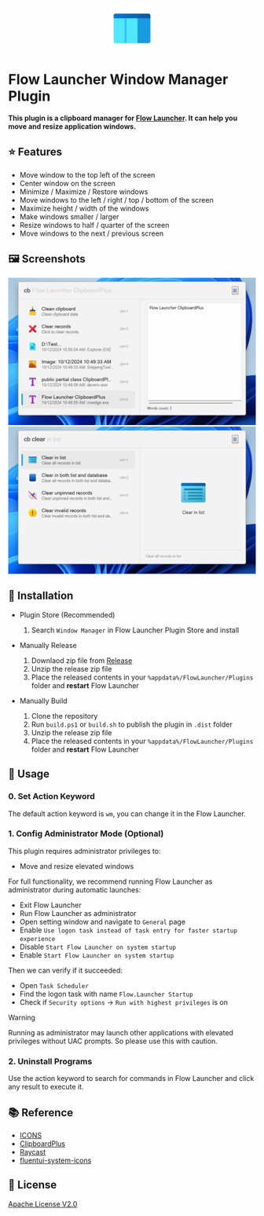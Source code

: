 <p align="center">
  <img src="./src/Flow.Launcher.Plugin.WindowManager/Images/icon.png" width="90">
</p>

# Flow Launcher Window Manager Plugin

**This plugin is a clipboard manager for [Flow Launcher](https://github.com/Flow-Launcher/Flow.Launcher). It can help you move and resize application windows.**

## ⭐ Features

- Move window to the top left of the screen
- Center window on the screen
- Minimize / Maximize / Restore windows
- Move windows to the left / right / top / bottom of the screen
- Maximize height / width of the windows
- Make windows smaller / larger
- Resize windows to half / quarter of the screen
- Move windows to the next / previous screen

## 🖼️ Screenshots

<picture>
  <source media="(prefers-color-scheme: dark)" srcset="./images/screenshot1_dark.png">
  <source media="(prefers-color-scheme: light)" srcset="./images/screenshot1_light.png">
  <img alt="Screenshot 1" src="./images/screenshot1_light.png">
</picture>

<picture>
  <source media="(prefers-color-scheme: dark)" srcset="./images/screenshot2_dark.png">
  <source media="(prefers-color-scheme: light)" srcset="./images/screenshot2_light.png">
  <img alt="Screenshot 2" src="./images/screenshot2_light.png">
</picture>

## 🚀 Installation

* Plugin Store (Recommended)

  1. Search `Window Manager` in Flow Launcher Plugin Store and install

* Manually Release

  1. Downlaod zip file from [Release](https://github.com/Jack251970/Flow.Launcher.Plugin.WindowManager/releases)
  2. Unzip the release zip file
  3. Place the released contents in your `%appdata%/FlowLauncher/Plugins` folder and **restart** Flow Launcher

* Manually Build

  1. Clone the repository
  2. Run `build.ps1` or `build.sh` to publish the plugin in `.dist` folder
  3. Unzip the release zip file
  4. Place the released contents in your `%appdata%/FlowLauncher/Plugins` folder and **restart** Flow Launcher

## 📝 Usage

### 0. Set Action Keyword

The default action keyword is `wm`, you can change it in the Flow Launcher.

### 1. Config Administrator Mode (Optional)

This plugin requires administrator privileges to:

* Move and resize elevated windows

For full functionality, we recommend running Flow Launcher as administrator during automatic launches:

* Exit Flow Launcher
* Run Flow Launcher as administrator
* Open setting window and navigate to `General` page
* Enable `Use logon task instead of task entry for faster startup experience`
* Disable `Start Flow Launcher on system startup`
* Enable `Start Flow Launcher on system startup`

Then we can verify if it succeeded:

* Open `Task Scheduler`
* Find the logon task with name `Flow.Launcher Startup`
* Check if `Security options` -> `Run with highest privileges` is on

> [!WARNING]
> Running as administrator may launch other applications with elevated privileges without UAC prompts.
> So please use this with caution.

### 2. Uninstall Programs

Use the action keyword to search for commands in Flow Launcher and click any result to execute it.

## 📚 Reference

- [ICONS](https://icons8.com/icons)
- [ClipboardPlus](https://github.com/Jack251970/Flow.Launcher.Plugin.ClipboardPlus)
- [Raycast](https://www.raycast.com/core-features/window-management)
- [fluentui-system-icons](https://github.com/microsoft/fluentui-system-icons)

## 📄 License

[Apache License V2.0](LICENSE)
